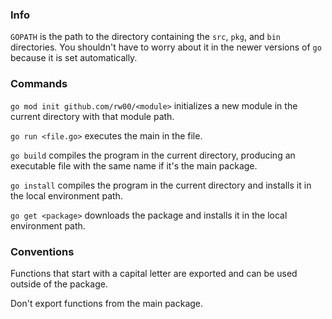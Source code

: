 ### Info

`GOPATH` is the path to the directory containing the `src`, `pkg`, and `bin` directories.
You shouldn't have to worry about it in the newer versions of `go` because it is set automatically.

### Commands
`go mod init github.com/rw00/<module>` initializes a new module in the current directory with that module path.

`go run <file.go>` executes the main in the file.

`go build` compiles the program in the current directory, producing an executable file with the same name if it's the main package.

`go install` compiles the program in the current directory and installs it in the local environment path.

`go get <package>` downloads the package and installs it in the local environment path.

### Conventions

Functions that start with a capital letter are exported and can be used outside of the package.

Don't export functions from the main package.
